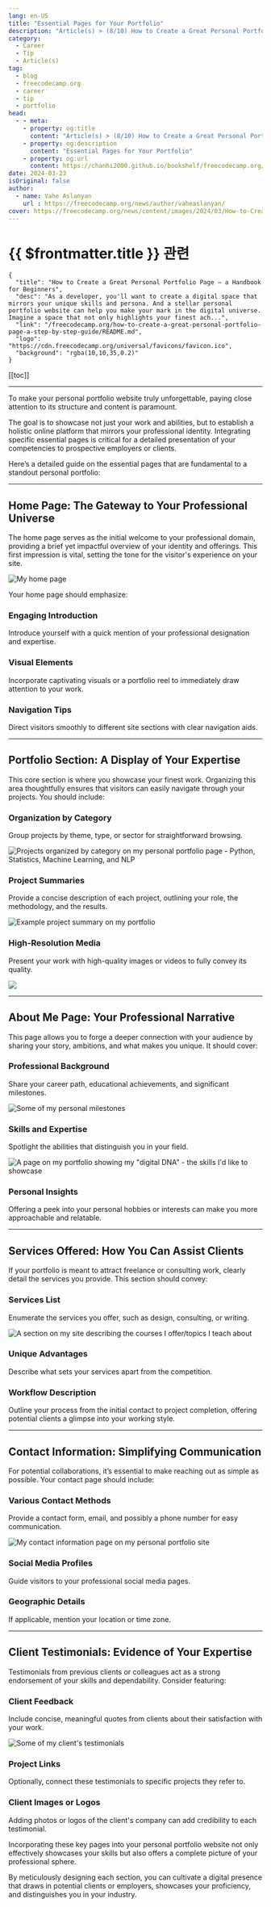 ```yaml
---
lang: en-US
title: "Essential Pages for Your Portfolio"
description: "Article(s) > (8/10) How to Create a Great Personal Portfolio Page – a Handbook for Beginners" 
category:
  - Career
  - Tip
  - Article(s)
tag:
  - blog
  - freecodecamp.org
  - career
  - tip
  - portfolio
head:
  - - meta:
    - property: og:title
      content: "Article(s) > (8/10) How to Create a Great Personal Portfolio Page – a Handbook for Beginners"
    - property: og:description
      content: "Essential Pages for Your Portfolio"
    - property: og:url
      content: https://chanhi2000.github.io/bookshelf/freecodecamp.org/how-to-create-a-great-personal-portfolio-page-a-step-by-step-guide/what-pages-you-need-in-your-portfolio.html
date: 2024-03-23
isOriginal: false
author:
  - name: Vahe Aslanyan
    url : https://freecodecamp.org/news/author/vaheaslanyan/
cover: https://freecodecamp.org/news/content/images/2024/03/How-to-Create-a-Great-Personal-Portfolio-Page-Cover--1-.png
---
```


# {{ $frontmatter.title }} 관련

```component VPCard
{
  "title": "How to Create a Great Personal Portfolio Page – a Handbook for Beginners",
  "desc": "As a developer, you'll want to create a digital space that mirrors your unique skills and persona. And a stellar personal portfolio website can help you make your mark in the digital universe.  Imagine a space that not only highlights your finest ach...",
  "link": "/freecodecamp.org/how-to-create-a-great-personal-portfolio-page-a-step-by-step-guide/README.md",
  "logo": "https://cdn.freecodecamp.org/universal/favicons/favicon.ico",
  "background": "rgba(10,10,35,0.2)"
}
```

[[toc]]

---

<SiteInfo
  name="How to Create a Great Personal Portfolio Page – a Handbook for Beginners"
  desc="As a developer, you'll want to create a digital space that mirrors your unique skills and persona. And a stellar personal portfolio website can help you make your mark in the digital universe.  Imagine a space that not only highlights your finest ach..."
  url="https://freecodecamp.org/news/how-to-create-a-great-personal-portfolio-page-a-step-by-step-guide#heading-what-pages-you-need-in-your-portfolio"
  logo="https://cdn.freecodecamp.org/universal/favicons/favicon.ico"
  preview="https://freecodecamp.org/news/content/images/2024/03/How-to-Create-a-Great-Personal-Portfolio-Page-Cover--1-.png"/>

To make your personal portfolio website truly unforgettable, paying close attention to its structure and content is paramount.

The goal is to showcase not just your work and abilities, but to establish a holistic online platform that mirrors your professional identity. Integrating specific essential pages is critical for a detailed presentation of your competencies to prospective employers or clients.

Here’s a detailed guide on the essential pages that are fundamental to a standout personal portfolio:

---

## Home Page: The Gateway to Your Professional Universe

The home page serves as the initial welcome to your professional domain, providing a brief yet impactful overview of your identity and offerings. This first impression is vital, setting the tone for the visitor's experience on your site.

![My home page](https://freecodecamp.org/news/content/images/2024/03/image-101.png)

Your home page should emphasize:

### Engaging Introduction

Introduce yourself with a quick mention of your professional designation and expertise.

### Visual Elements

Incorporate captivating visuals or a portfolio reel to immediately draw attention to your work.

### Navigation Tips

Direct visitors smoothly to different site sections with clear navigation aids.

---

## Portfolio Section: A Display of Your Expertise

This core section is where you showcase your finest work. Organizing this area thoughtfully ensures that visitors can easily navigate through your projects. You should include:

### Organization by Category

Group projects by theme, type, or sector for straightforward browsing.

![Projects organized by category on my personal portfolio page - Python, Statistics, Machine Learning, and NLP](https://freecodecamp.org/news/content/images/2024/03/image-93.png)

### Project Summaries

Provide a concise description of each project, outlining your role, the methodology, and the results.

![Example project summary on my portfolio](https://freecodecamp.org/news/content/images/2024/03/image-94.png)

### High-Resolution Media

Present your work with high-quality images or videos to fully convey its quality.

![](https://freecodecamp.org/news/content/images/2024/03/image-95.png)

---

## About Me Page: Your Professional Narrative

This page allows you to forge a deeper connection with your audience by sharing your story, ambitions, and what makes you unique. It should cover:

### Professional Background

Share your career path, educational achievements, and significant milestones.

![Some of my personal milestones](https://freecodecamp.org/news/content/images/2024/03/image-97.png)

### Skills and Expertise

Spotlight the abilities that distinguish you in your field.

![A page on my portfolio showing my "digital DNA" - the skills I'd like to showcase](https://freecodecamp.org/news/content/images/2024/03/image-96.png)

### Personal Insights

Offering a peek into your personal hobbies or interests can make you more approachable and relatable.

---

## Services Offered: How You Can Assist Clients

If your portfolio is meant to attract freelance or consulting work, clearly detail the services you provide. This section should convey:

### Services List

Enumerate the services you offer, such as design, consulting, or writing.

![A section on my site describing the courses I offer/topics I teach about](https://freecodecamp.org/news/content/images/2024/03/image-98.png)

### Unique Advantages

Describe what sets your services apart from the competition.

### Workflow Description

Outline your process from the initial contact to project completion, offering potential clients a glimpse into your working style.

---

## Contact Information: Simplifying Communication

For potential collaborations, it’s essential to make reaching out as simple as possible. Your contact page should include:

### Various Contact Methods

Provide a contact form, email, and possibly a phone number for easy communication.

![My contact information page on my personal portfolio site](https://freecodecamp.org/news/content/images/2024/03/image-99.png)

### Social Media Profiles

Guide visitors to your professional social media pages.

### Geographic Details

If applicable, mention your location or time zone.

---

## Client Testimonials: Evidence of Your Expertise

Testimonials from previous clients or colleagues act as a strong endorsement of your skills and dependability. Consider featuring:

### Client Feedback

Include concise, meaningful quotes from clients about their satisfaction with your work.

![Some of my client's testimonials](https://freecodecamp.org/news/content/images/2024/03/image-100.png)

### Project Links

Optionally, connect these testimonials to specific projects they refer to.

### Client Images or Logos

Adding photos or logos of the client's company can add credibility to each testimonial.

Incorporating these key pages into your personal portfolio website not only effectively showcases your skills but also offers a complete picture of your professional sphere.

By meticulously designing each section, you can cultivate a digital presence that draws in potential clients or employers, showcases your proficiency, and distinguishes you in your industry.
